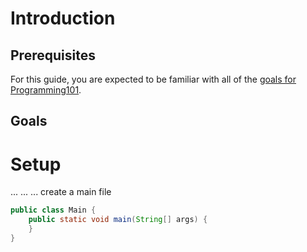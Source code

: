 # Introduction
## Prerequisites
For this guide, you are expected to be familiar with all of the [goals for Programming101](link).
## Goals

# Setup
...
...
...
create a main file
```java
public class Main {
	public static void main(String[] args) {
	}
}
```
